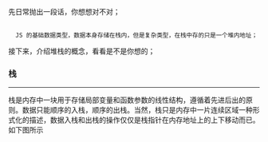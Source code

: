 先日常抛出一段话，你想想对不对；

<code>
  JS 的基础数据类型，数据本身存储在栈内，但是复杂类型，在栈中存的只是一个堆内地址；
</code>

接下来，介绍堆栈的概念，看看是不是你想的；

### 栈
---

栈是内存中一块用于存储局部变量和函数参数的线性结构，遵循着先进后出的原则。数据只能顺序的入栈，顺序的出栈。当然，栈只是内存中一片连续区域一种形式化的描述，数据入栈和出栈的操作仅仅是栈指针在内存地址上的上下移动而已。如下图所示
